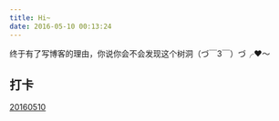 ```yaml
---
title: Hi~
date: 2016-05-10 00:13:24
---
```

终于有了写博客的理由，你说你会不会发现这个树洞（づ￣3￣）づ╭❤～
## 打卡
[20160510](http://zhoufangy.github.io/love/20160510)
